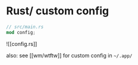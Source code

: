 # Rust/ custom config

```Rust
// src/main.rs
mod config;
```

![[config.rs]]

also: see [[wm/wtftw]] for custom config in `~/.app/`

